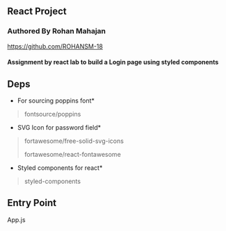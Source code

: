 ## React Project 

### Authored By Rohan Mahajan

https://github.com/ROHANSM-18

#### Assignment by react lab to build a Login page using styled components

## Deps 

* For sourcing poppins font*

> fontsource/poppins

* SVG Icon for password field*

> fortawesome/free-solid-svg-icons
>
> fortawesome/react-fontawesome

* Styled components for react*

> styled-components

## Entry Point

App.js
